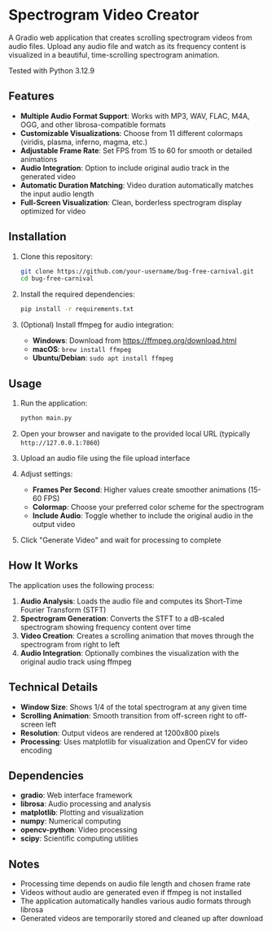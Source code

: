 # Spectrogram Video Creator

A Gradio web application that creates scrolling spectrogram videos from audio files. Upload any audio file and watch as its frequency content is visualized in a beautiful, time-scrolling spectrogram animation.

Tested with Python 3.12.9

## Features

- **Multiple Audio Format Support**: Works with MP3, WAV, FLAC, M4A, OGG, and other librosa-compatible formats
- **Customizable Visualizations**: Choose from 11 different colormaps (viridis, plasma, inferno, magma, etc.)
- **Adjustable Frame Rate**: Set FPS from 15 to 60 for smooth or detailed animations
- **Audio Integration**: Option to include original audio track in the generated video
- **Automatic Duration Matching**: Video duration automatically matches the input audio length
- **Full-Screen Visualization**: Clean, borderless spectrogram display optimized for video

## Installation

1. Clone this repository:
   ```bash
   git clone https://github.com/your-username/bug-free-carnival.git
   cd bug-free-carnival
   ```

2. Install the required dependencies:
   ```bash
   pip install -r requirements.txt
   ```

3. (Optional) Install ffmpeg for audio integration:
   - **Windows**: Download from https://ffmpeg.org/download.html
   - **macOS**: `brew install ffmpeg`
   - **Ubuntu/Debian**: `sudo apt install ffmpeg`

## Usage

1. Run the application:
   ```bash
   python main.py
   ```

2. Open your browser and navigate to the provided local URL (typically `http://127.0.0.1:7860`)

3. Upload an audio file using the file upload interface

4. Adjust settings:
   - **Frames Per Second**: Higher values create smoother animations (15-60 FPS)
   - **Colormap**: Choose your preferred color scheme for the spectrogram
   - **Include Audio**: Toggle whether to include the original audio in the output video

5. Click "Generate Video" and wait for processing to complete

## How It Works

The application uses the following process:

1. **Audio Analysis**: Loads the audio file and computes its Short-Time Fourier Transform (STFT)
2. **Spectrogram Generation**: Converts the STFT to a dB-scaled spectrogram showing frequency content over time
3. **Video Creation**: Creates a scrolling animation that moves through the spectrogram from right to left
4. **Audio Integration**: Optionally combines the visualization with the original audio track using ffmpeg

## Technical Details

- **Window Size**: Shows 1/4 of the total spectrogram at any given time
- **Scrolling Animation**: Smooth transition from off-screen right to off-screen left
- **Resolution**: Output videos are rendered at 1200x800 pixels
- **Processing**: Uses matplotlib for visualization and OpenCV for video encoding

## Dependencies

- **gradio**: Web interface framework
- **librosa**: Audio processing and analysis
- **matplotlib**: Plotting and visualization
- **numpy**: Numerical computing
- **opencv-python**: Video processing
- **scipy**: Scientific computing utilities

## Notes

- Processing time depends on audio file length and chosen frame rate
- Videos without audio are generated even if ffmpeg is not installed
- The application automatically handles various audio formats through librosa
- Generated videos are temporarily stored and cleaned up after download
